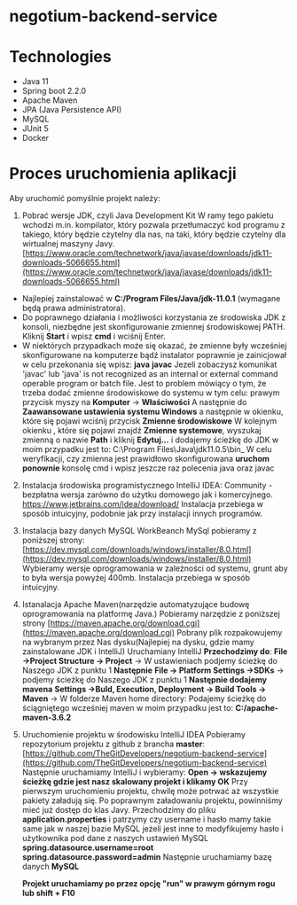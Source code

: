 #  negotium-backend-service

#  Technologies
-   Java 11 
-   Spring boot 2.2.0
-   Apache Maven
-   JPA (Java Persistence API)
-   MySQL
-   JUnit 5
-   Docker

# Proces uruchomienia aplikacji
Aby uruchomić pomyślnie projekt należy: 
1. Pobrać wersje JDK, czyli Java Development Kit W ramy tego pakietu wchodzi m.in. kompilator, który pozwala przetłumaczyć kod programu z takiego, który będzie czytelny dla nas, na taki, który będzie czytelny dla wirtualnej maszyny Javy. 
[https://www.oracle.com/technetwork/java/javase/downloads/jdk11-downloads-5066655.html](https://www.oracle.com/technetwork/java/javase/downloads/jdk11-downloads-5066655.html)
-  Najlepiej zainstalować w **C:/Program Files/Java/jdk-11.0.1** (wymagane będą prawa administratora). 
- Do poprawnego działania i możliwości korzystania ze środowiska JDK z konsoli, niezbędne jest skonfigurowanie zmiennej środowiskowej PATH.
Kliknij  **Start**  i wpisz  **cmd**  i wciśnij Enter.
- W niektórych przypadkach może się okazać, że zmienne były wcześniej skonfigurowane na komputerze bądź instalator poprawnie je zainicjował w celu przekonania się wpisz: 
**java**
**javac** 
Jezeli zobaczysz komunikat 'javac' lub 'java' is not recognized as an internal or external command operable program or batch file. 
Jest to problem mówiący o tym, że trzeba dodać zmienne środowiskowe do systemu w tym celu:
 prawym przycisk myszy na **Komputer** -> **Właściwości**
 A następnie do **Zaawansowane ustawienia systemu Windows**  a następnie w okienku, które się pojawi wciśnij przycisk **Zmienne środowiskowe** 
W kolejnym okienku , które się pojawi znajdź **Zmienne systemowe**, wyszukaj zmienną o nazwie **Path** i kliknij **Edytuj...**
i dodajemy ścieżkę do JDK w moim przypadku jest to: 
C:\Program Files\Java\jdk11.0.5\bin_
W celu weryfikacji, czy zmienna jest prawidłowo skonfigurowana **uruchom ponownie** konsolę cmd i wpisz jeszcze raz polecenia  java oraz javac

2. Instalacja środowiska programistycznego IntelliJ IDEA: 
Community - bezpłatna wersja  zarówno do użytku domowego jak i komercyjnego.
https://www.jetbrains.com/idea/download/ 
Instalacja przebiega w sposób intuicyjny, podobnie jak przy instalacji innych programów. 
3. Instalacja bazy danych MySQL WorkBeanch
MySql pobieramy z poniższej strony: 
[https://dev.mysql.com/downloads/windows/installer/8.0.html](https://dev.mysql.com/downloads/windows/installer/8.0.html)
Wybieramy wersje oprogramowania w zależności od systemu, grunt aby to była wersja powyżej 400mb. 
Instalacja przebiega w sposób intuicyjny.
4. Istanalacja Apache Maven(narzędzie automatyzujące budowę oprogramowania na platformę Java.)
Pobieramy narzędzie z poniższej strony 
[https://maven.apache.org/download.cgi](https://maven.apache.org/download.cgi)
Pobrany plik rozpakowujemy na wybranym przez Nas dysku(Najlepiej na dysku, gdzie mamy zainstalowane JDK i IntelliJ) 
Uruchamiany IntelliJ 
**Przechodzimy do**: 
**File ->Project Structure -> Project** -> W ustawieniach podjemy ścieżkę do Naszego JDK  z punktu 1 
**Następnie** 
**File -> Platform Settings ->SDKs** -> podjemy ścieżkę do Naszego JDK  z punktu 1 
**Następnie dodajemy mavena**
**Settings ->Buld, Execution, Deployment -> Build Tools -> Maven** -> W folderze Maven home directory: Podajemy ścieżkę do ściągniętego wcześniej maven w moim przypadku jest to:
**C:/apache-maven-3.6.2**

5. Uruchomienie projektu w środowisku IntelliJ IDEA
Pobieramy repozytorium projektu z github z brancha **master**:
 [https://github.com/TheGitDevelopers/negotium-backend-service](https://github.com/TheGitDevelopers/negotium-backend-service) 
Następnie uruchamiamy IntelliJ  i wybieramy:
**Open -> wskazujemy ścieżkę gdzie jest nasz skalowany projekt i klikamy OK**
Przy pierwszym uruchomieniu projektu, chwilę może potrwać aż wszystkie pakiety załadują się. Po poprawnym załadowaniu projektu, powinniśmy mieć już dostęp do klas Javy. 
Przechodzimy do pliku **application.properties** i patrzymy czy username i hasło mamy takie same jak w naszej bazie MySQL jeżeli jest inne to modyfikujemy hasło i użytkownika pod dane z naszych ustawień MySQL
**spring.datasource.username=root  
spring.datasource.password=admin**
Następnie uruchamiamy bazę danych **MySQL** 

	  **Projekt uruchamiamy po przez opcję "run" w prawym górnym rogu lub shift + F10**


